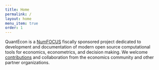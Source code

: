 ```yaml
---
title: Home
permalink: /
layout: home
menu_item: true
order: 1
---
```


QuantEcon is a [NumFOCUS](http://www.numfocus.org/) fiscally sponsored project dedicated to development and documentation of modern open source computational tools for economics, econometrics, and decision making. We welcome [contributions](http://quantecon.org/contribute/) and collaboration from the economics community and other partner organizations.